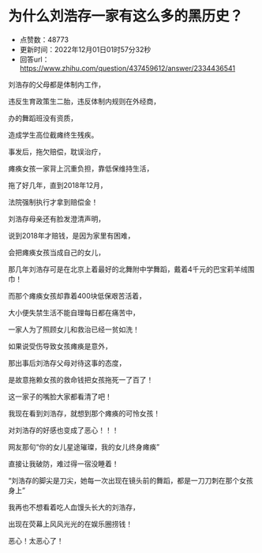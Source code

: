 # 为什么刘浩存一家有这么多的黑历史？
- 点赞数：48773
- 更新时间：2022年12月01日01时57分32秒
- 回答url：https://www.zhihu.com/question/437459612/answer/2334436541
<body>
 <p data-pid="CffPl1dz">刘浩存的父母都是体制内工作，</p>
 <p data-pid="RqX9N5p0">违反生育政策生二胎，违反体制内规则在外经商，</p>
 <p data-pid="FXa97oLL">办的舞蹈班没有资质，</p>
 <p data-pid="g7gliXrK">造成学生高位截瘫终生残疾。</p>
 <p data-pid="L7uX-Ocq">事发后，拖欠赔偿，耽误治疗，</p>
 <p data-pid="m0XFoFW9">瘫痪女孩一家背上沉重负担，靠低保维持生活，</p>
 <p data-pid="wYl7hwP4">拖了好几年，直到2018年12月，</p>
 <p data-pid="tvMoq-6X">法院强制执行才拿到赔偿金！</p>
 <p data-pid="oaMppfkL">刘浩存母亲还有脸发澄清声明，</p>
 <p data-pid="JzxFHKXH">说到2018年才赔钱，是因为家里有困难，</p>
 <p data-pid="LPhZ0W9V">会把瘫痪女孩当成自己的女儿，</p>
 <p data-pid="bSOOKoLY">那几年刘浩存可是在北京上着最好的北舞附中学舞蹈，戴着4千元的巴宝莉羊绒围巾！</p>
 <p data-pid="HjKwnMdP">而那个瘫痪女孩却靠着400块低保艰苦活着，</p>
 <p data-pid="lKkrs15b">大小便失禁生活不能自理每日都在痛苦中，</p>
 <p data-pid="y4cNIatb">一家人为了照顾女儿和救治已经一贫如洗！</p>
 <p data-pid="93TariU9">如果说受伤导致女孩瘫痪是意外，</p>
 <p data-pid="VAlc1MHy">那出事后刘浩存父母对待这事的态度，</p>
 <p data-pid="8WVLj_Jt">是故意拖赖女孩的救命钱把女孩拖死一了百了！</p>
 <p data-pid="L_-j9BaD">这一家子的嘴脸大家都看清了吧！</p>
 <p data-pid="YqTHdOmM">我现在看到刘浩存，就想到那个瘫痪的可怜女孩！</p>
 <p data-pid="FOAdDFBz">对刘浩存的好感也变成了恶心！！！</p>
 <p data-pid="uHAEAA31">网友那句“你的女儿星途璀璨，我的女儿终身瘫痪”</p>
 <p data-pid="2KLCGANI">直接让我破防，难过得一宿没睡着！</p>
 <p data-pid="y34nk9Yi">“刘浩存的脚尖是刀尖，她每一次出现在镜头前的舞蹈，都是一刀刀刺在那个女孩身上”</p>
 <p data-pid="EeXkBaNp">我再也不想看着吃人血馒头长大的刘浩存，</p>
 <p data-pid="gOD_vaAi">出现在荧幕上风风光光的在娱乐圈捞钱！</p>
 <p data-pid="CRw5kg1H">恶心！太恶心了！</p>
</body>
